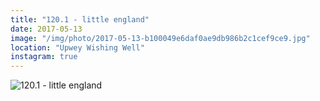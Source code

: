 ```yaml
---
title: "120.1 - little england"
date: 2017-05-13
image: "/img/photo/2017-05-13-b100049e6daf0ae9db986b2c1cef9ce9.jpg"
location: "Upwey Wishing Well"
instagram: true
---
```


![120.1 - little england](/img/photo/2017-05-13-b100049e6daf0ae9db986b2c1cef9ce9.jpg)
